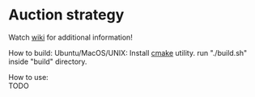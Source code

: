 # Auction strategy

Watch [wiki](https://github.com/123a6bcw/auctionstrategy/wiki) for additional information!

How to build:
Ubuntu/MacOS/UNIX:
Install [cmake](https://cmake.org/) utility.
run "./build.sh" inside "build" directory.  

How to use:  
TODO
